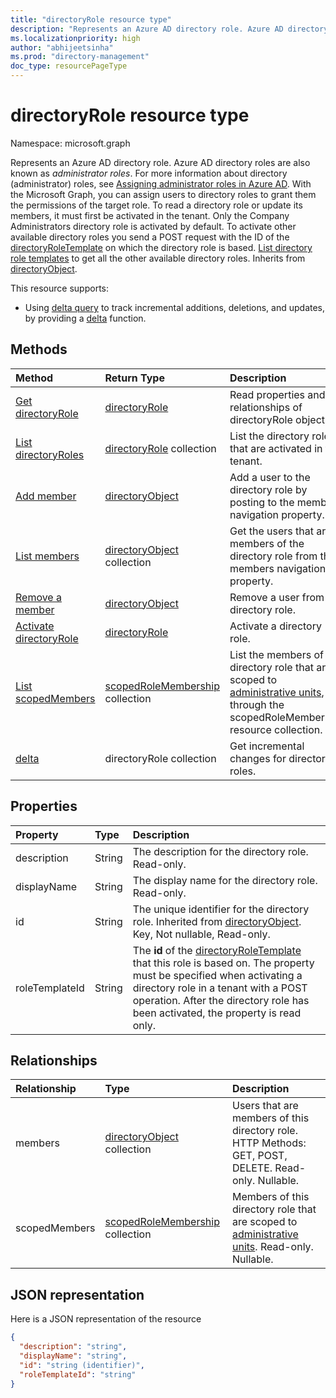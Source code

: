 ```yaml
---
title: "directoryRole resource type"
description: "Represents an Azure AD directory role. Azure AD directory roles are also known as *administrator roles*."
ms.localizationpriority: high
author: "abhijeetsinha"
ms.prod: "directory-management"
doc_type: resourcePageType
---
```


# directoryRole resource type

Namespace: microsoft.graph

Represents an Azure AD directory role. Azure AD directory roles are also known as *administrator roles*. For more information about directory (administrator) roles, see [Assigning administrator roles in Azure AD](/azure/active-directory/users-groups-roles/directory-assign-admin-roles). With the Microsoft Graph, you can assign users to directory roles to grant them the permissions of the target role. To read a directory role or update its members, it must first be activated in the tenant. Only the Company Administrators directory role is activated by default. To activate other available directory roles you send a POST request with the ID of the [directoryRoleTemplate](directoryroletemplate.md) on which the directory role is based. [List directory role templates](../api/directoryroletemplate-list.md) to get all the other available directory roles. Inherits from [directoryObject](directoryobject.md).

This resource supports:

- Using [delta query](/graph/delta-query-overview) to track incremental additions, deletions, and updates, by providing a [delta](../api/directoryrole-delta.md) function.

## Methods

| Method       | Return Type  |Description|
|:---------------|:--------|:----------|
|[Get directoryRole](../api/directoryrole-get.md) | [directoryRole](directoryrole.md) | Read properties and relationships of directoryRole object. |
|[List directoryRoles](../api/directoryrole-list.md) | [directoryRole](directoryrole.md) collection | List the directory roles that are activated in the tenant. |
|[Add member](../api/directoryrole-post-members.md) |[directoryObject](directoryobject.md)| Add a user to the directory role by posting to the members navigation property.|
|[List members](../api/directoryrole-list-members.md) |[directoryObject](directoryobject.md) collection| Get the users that are members of the directory role from the members navigation property.|
|[Remove a member](../api/directoryrole-delete-member.md) |[directoryObject](directoryobject.md)| Remove a user from the directory role.|
|[Activate directoryRole](../api/directoryrole-post-directoryroles.md) |[directoryRole](directoryrole.md) | Activate a directory role.|
|[List scopedMembers](../api/directoryrole-list-scopedmembers.md) |[scopedRoleMembership](scopedrolemembership.md) collection| List the members of this directory role that are scoped to [administrative units](administrativeunit.md), through the scopedRoleMembership resource collection.|
|[delta](../api/directoryrole-delta.md)|directoryRole collection| Get incremental changes for directory roles. |

## Properties
| Property   | Type | Description |
|:---------------|:--------|:----------|
|description|String|The description for the directory role. Read-only. |
|displayName|String|The display name for the directory role. Read-only. |
|id|String|The unique identifier for the directory role. Inherited from [directoryObject](directoryobject.md). Key, Not nullable, Read-only.|
|roleTemplateId|String| The **id** of the [directoryRoleTemplate](directoryroletemplate.md) that this role is based on. The property must be specified when activating a directory role in a tenant with a POST operation. After the directory role has been activated, the property is read only. |

## Relationships
| Relationship | Type |Description|
|:---------------|:--------|:----------|
|members|[directoryObject](directoryobject.md) collection|Users that are members of this directory role. HTTP Methods: GET, POST, DELETE. Read-only. Nullable.|
|scopedMembers|[scopedRoleMembership](scopedrolemembership.md) collection| Members of this directory role that are scoped to [administrative units](administrativeunit.md). Read-only. Nullable.|

## JSON representation

Here is a JSON representation of the resource

<!--{
  "blockType": "resource",
  "openType": true,
  "optionalProperties": [
    "memberOf",
    "members",
    "ownedObjects",
    "owners"
  ],
  "keyProperty": "id",
  "baseType": "microsoft.graph.directoryObject",
  "@odata.type": "microsoft.graph.directoryRole",
  "@odata.annotations": [
    {
      "capabilities": {
        "toppable": false
      }
    }
  ]
}-->

```json
{
  "description": "string",
  "displayName": "string",
  "id": "string (identifier)",
  "roleTemplateId": "string"
}

```

<!-- uuid: 8fcb5dbc-d5aa-4681-8e31-b001d5168d79
2015-10-25 14:57:30 UTC -->
<!-- {
  "type": "#page.annotation",
  "description": "directoryRole resource",
  "keywords": "",
  "section": "documentation",
  "tocPath": ""
}-->
